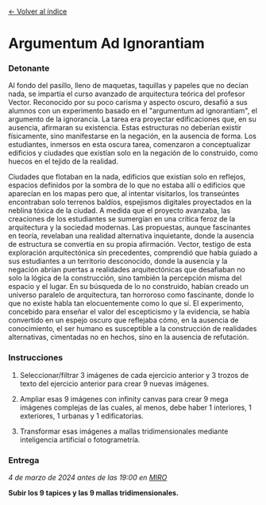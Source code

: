 [← Volver al índice](/semanas/README.md)

# Argumentum Ad Ignorantiam

### **Detonante**

Al fondo del pasillo, lleno de maquetas, taquillas y papeles que no decían nada, se impartía el curso avanzado de arquitectura teórica del profesor Vector. Reconocido por su poco carisma y aspecto oscuro, desafió a sus alumnos con un experimento basado en el "argumentum ad ignorantiam", el argumento de la ignorancia. La tarea era proyectar edificaciones que, en su ausencia, afirmaran su existencia. Estas estructuras no deberían existir físicamente, sino manifestarse en la negación, en la ausencia de forma. Los estudiantes, inmersos en esta oscura tarea, comenzaron a conceptualizar edificios y ciudades que existían solo en la negación de lo construido, como huecos en el tejido de la realidad.

Ciudades que flotaban en la nada, edificios que existían solo en reflejos, espacios definidos por la sombra de lo que no estaba allí o edificios que aparecían en los mapas pero que, al intentar visitarlos, los transeúntes encontraban solo terrenos baldíos, espejismos digitales proyectados en la neblina tóxica de la ciudad. A medida que el proyecto avanzaba, las creaciones de los estudiantes se sumergían en una crítica feroz de la arquitectura y la sociedad modernas. Las propuestas, aunque fascinantes en teoría, revelaban una realidad alternativa inquietante, donde la ausencia de estructura se convertía en su propia afirmación. Vector, testigo de esta exploración arquitectónica sin precedentes, comprendió que había guiado a sus estudiantes a un territorio desconocido, donde la ausencia y la negación abrían puertas a realidades arquitectónicas que desafiaban no solo la lógica de la construcción, sino también la percepción misma del espacio y el lugar. En su búsqueda de lo no construido, habían creado un universo paralelo de arquitectura, tan horroroso como fascinante, donde lo que no existe habla tan elocuentemente como lo que sí. El experimento, concebido para enseñar el valor del escepticismo y la evidencia, se había convertido en un espejo oscuro que reflejaba cómo, en la ausencia de conocimiento, el ser humano es susceptible a la construcción de realidades alternativas, cimentadas no en hechos, sino en la ausencia de refutación.

### **Instrucciones**

1. Seleccionar/filtrar 3 imágenes de cada ejercicio anterior y 3 trozos de texto del ejercicio anterior para crear 9 nuevas imágenes.

2. Ampliar esas 9 imágenes con infinity canvas para crear 9 mega imágenes complejas de las cuales, al menos, debe haber 1 interiores, 1 exteriores, 1 urbanas y 1 edificatorias.  

3. Transformar esas imágenes a mallas tridimensionales mediante inteligencia artificial o fotogrametría.

### **Entrega**

*4 de marzo de 2024 antes de las 19:00 en [MIRO](https://miro.com/app/board/uXjVN1J8oIk=/?share_link_id=652324629133)*

**Subir los 9 tapices y las 9 mallas tridimensionales.**
